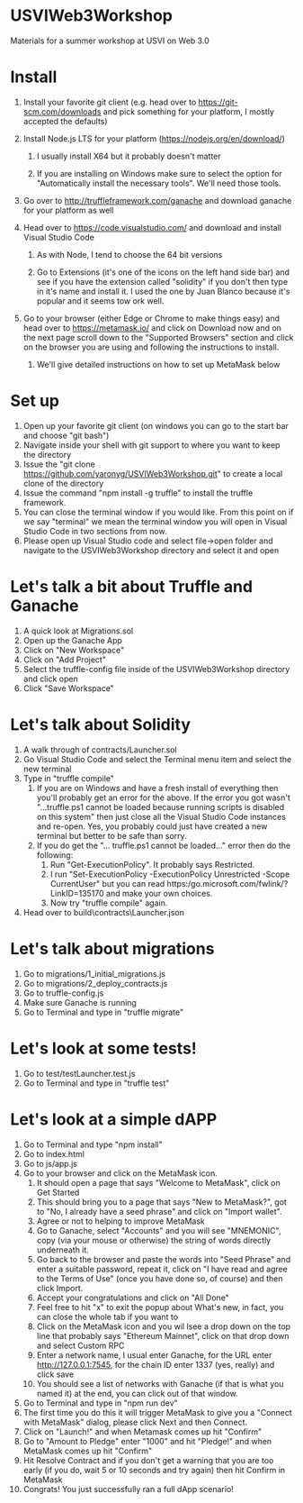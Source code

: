 # USVIWeb3Workshop
Materials for a summer workshop at USVI on Web 3.0

# Install
1. Install your favorite git client (e.g. head over to https://git-scm.com/downloads and pick something for your platform, I mostly accepted the defaults)

3. Install Node.js LTS for your platform (https://nodejs.org/en/download/)

   1. I usually install X64 but it probably doesn't matter

   2. If you are installing on Windows make sure to select the option for "Automatically install the necessary tools". We'll need those tools.

5. Go over to http://truffleframework.com/ganache and download ganache for your platform as well

5. Head over to https://code.visualstudio.com/ and download and install Visual Studio Code

   1. As with Node, I tend to choose the 64 bit versions

   2. Go to Extensions (it's one of the icons on the left hand side bar) and see if you have the extension called "solidity" if you don't then type in it's name and install it. I used the one by Juan Blanco because it's popular and it seems tow ork well.

4. Go to your browser (either Edge or Chrome to make things easy) and head over to https://metamask.io/ and click on Download now and on the next page scroll down to the "Supported Browsers" section and click on the browser you are using and following the instructions to install.
   
    1. We'll give detailed instructions on how to set up MetaMask below

# Set up
1. Open up your favorite git client (on windows you can go to the start bar and choose "git bash")
3. Navigate inside your shell with git support to where you want to keep the directory
4. Issue the "git clone https://github.com/yaronyg/USVIWeb3Workshop.git" to create a local clone of the directory
5. Issue the command "npm install -g truffle" to install the truffle framework.
5. You can close the terminal window if you would like. From this point on if we say "terminal" we mean the terminal window you will open in Visual Studio Code in two sections from now.
1. Please open up Visual Studio code and select file->open folder and navigate to the USVIWeb3Workshop directory and select it and open

# Let's talk a bit about Truffle and Ganache
1. A quick look at Migrations.sol
2. Open up the Ganache App
3. Click on "New Workspace"
4. Click on "Add Project"
5. Select the truffle-config file inside of the USVIWeb3Workshop directory and click open
6. Click "Save Workspace"

# Let's talk about Solidity
1. A walk through of contracts/Launcher.sol
2. Go Visual Studio Code and select the Terminal menu item and select the new terminal
3. Type in "truffle compile"
   1. If you are on Windows and have a fresh install of everything then you'll probably get an error for the above. If the error you got wasn't "...truffle.ps1 cannot be loaded because running scripts is disabled on this system" then just close all the Visual Studio Code instances and re-open. Yes, you probably could just have created a new terminal but better to be safe than sorry.
   2. If you do get the "... truffle.ps1 cannot be loaded..." error then do the following:
      1. Run "Get-ExecutionPolicy". It probably says Restricted.
      2. I run "Set-ExecutionPolicy -ExecutionPolicy Unrestricted -Scope CurrentUser" but you can read  https:/go.microsoft.com/fwlink/?LinkID=135170 and make your own choices.
      3. Now try "truffle compile" again.
4. Head over to build\contracts\Launcher.json

# Let's talk about migrations
1. Go to migrations/1_initial_migrations.js
2. Go to migrations/2_deploy_contracts.js
3. Go to truffle-config.js
4. Make sure Ganache is running
5. Go to Terminal and type in "truffle migrate"

# Let's look at some tests!
1. Go to test/testLauncher.test.js
2. Go to Terminal and type in "truffle test"

# Let's look at a simple dAPP
1. Go to Terminal and type "npm install"
2. Go to index.html
3. Go to js/app.js
5. Go to your browser and click on the MetaMask icon.
   1. It should open a page that says "Welcome to MetaMask", click on Get Started
   2. This should bring you to a page that says "New to MetaMask?", got to "No, I already have a seed phrase" and click on "Import wallet".
   3. Agree or not to helping to improve MetaMask
   4. Go to Ganache, select "Accounts" and you will see "MNEMONIC", copy (via your mouse or otherwise) the string of words directly underneath it.
   5. Go back to the browser and paste the words into "Seed Phrase" and enter a suitable password, repeat it, click on "I have read and agree to the Terms of Use" (once you have done so, of course) and then click Import.
   6. Accept your congratulations and click on "All Done"
   7. Feel free to hit "x" to exit the popup about What's new, in fact, you can close the whole tab if you want to
   8. Click on the MetaMask icon and you wil lsee a drop down on the top line that probably says "Ethereum Mainnet", click on that drop down and select Custom RPC
   9. Enter a network name, I usual enter Ganache, for the URL enter http://127.0.0.1:7545, for the chain ID enter 1337 (yes, really) and click save
   10. You should see a list of networks with Ganache (if that is what you named it) at the end, you can click out of that window.
6. Go to Terminal and type in "npm run dev"
7. The first time you do this it will trigger MetaMask to give you a "Connect with MetaMask" dialog, please click Next and then Connect.
8. Click on "Launch!" and when Metamask comes up hit "Confirm"
9. Go to "Amount to Pledge" enter "1000" and hit "Pledge!" and when MetaMask comes up hit "Confirm"
10. Hit Resolve Contract and if you don't get a warning that you are too early (if you do, wait 5 or 10 seconds and try again) then hit Confirm in MetaMask
11. Congrats! You just successfully ran a full dApp scenario!
